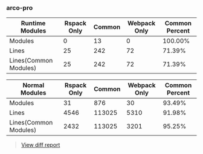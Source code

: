 ### arco-pro

| Runtime Modules       | Rspack Only | Common | Webpack Only | Common Percent | 
|-----------------------|-------------|--------|--------------|----------------| 
| Modules               | 0           | 13     | 0            | 100.00%        | 
| Lines                 | 25          | 242    | 72           | 71.39%         | 
| Lines(Common Modules) | 25          | 242    | 72           | 71.39%         | 


| Normal Modules        | Rspack Only | Common | Webpack Only | Common Percent | 
|-----------------------|-------------|--------|--------------|----------------| 
| Modules               | 31          | 876    | 30           | 93.49%         | 
| Lines                 | 4546        | 113025 | 5310         | 91.98%         | 
| Lines(Common Modules) | 2432        | 113025 | 3201         | 95.25%         | 


> [View diff report](https://web-infra-dev.github.io/rspack-report-website/diff/8832016502/diff_arco-pro.html)

